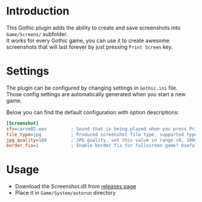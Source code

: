 # Introduction

This Gothic plugin adds the ability to create and save screenshots into `Game/Screens/` subfolder.  
It works for every Gothic game, you can use it to create awesome screenshots that will last forever by just pressing `Print Screen` key.

# Settings

The plugin can be configured by changing settings in `Gothic.ini` file.  
Those config settings are automatically generated when you start a new game.

Below you can find the default configuration with option descriptions:

```ini
[Screenshot]
sfx=carve02.wav			; Sound that is being played when you press PrintScreen key, can be set to empty text for no sound
file_type=jpg			; Produced screenshot file type, supported types are: jpg, png, bmp
jpg_quality=100			; JPG quality, set this value in range <0, 100>
border_fix=1			; Enable border fix for fullscreen game? Useful for ppl that are playing on System Pack
```

# Usage

- Download the Screenshot.dll from [releases page](https://github.com/Patrix9999/Screenshot/releases)
- Place it in `Game/System/autorun` directory